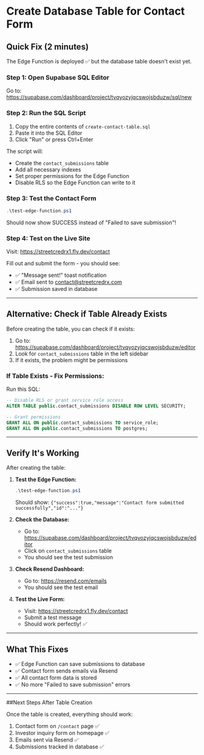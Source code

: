 # Create Database Table for Contact Form

## Quick Fix (2 minutes)

The Edge Function is deployed ✅ but the database table doesn't exist yet.

### Step 1: Open Supabase SQL Editor

Go to: https://supabase.com/dashboard/project/tvqyozyjqcswojsbduzw/sql/new

### Step 2: Run the SQL Script

1. Copy the entire contents of `create-contact-table.sql`
2. Paste it into the SQL Editor
3. Click "Run" or press Ctrl+Enter

The script will:
- Create the `contact_submissions` table
- Add all necessary indexes
- Set proper permissions for the Edge Function
- Disable RLS so the Edge Function can write to it

### Step 3: Test the Contact Form

```powershell
.\test-edge-function.ps1
```

Should now show SUCCESS instead of "Failed to save submission"!

### Step 4: Test on the Live Site

Visit: https://streetcredrx1.fly.dev/contact

Fill out and submit the form - you should see:
- ✅ "Message sent!" toast notification
- ✅ Email sent to contact@streetcredrx.com
- ✅ Submission saved in database

---

## Alternative: Check if Table Already Exists

Before creating the table, you can check if it exists:

1. Go to: https://supabase.com/dashboard/project/tvqyozyjqcswojsbduzw/editor
2. Look for `contact_submissions` table in the left sidebar
3. If it exists, the problem might be permissions

### If Table Exists - Fix Permissions:

Run this SQL:

```sql
-- Disable RLS or grant service role access
ALTER TABLE public.contact_submissions DISABLE ROW LEVEL SECURITY;

-- Grant permissions
GRANT ALL ON public.contact_submissions TO service_role;
GRANT ALL ON public.contact_submissions TO postgres;
```

---

## Verify It's Working

After creating the table:

1. **Test the Edge Function:**
   ```powershell
   .\test-edge-function.ps1
   ```
   Should show: `{"success":true,"message":"Contact form submitted successfully","id":"..."}`

2. **Check the Database:**
   - Go to: https://supabase.com/dashboard/project/tvqyozyjqcswojsbduzw/editor
   - Click on `contact_submissions` table
   - You should see the test submission

3. **Check Resend Dashboard:**
   - Go to: https://resend.com/emails
   - You should see the test email

4. **Test the Live Form:**
   - Visit: https://streetcredrx1.fly.dev/contact
   - Submit a test message
   - Should work perfectly! ✅

---

## What This Fixes

- ✅ Edge Function can save submissions to database
- ✅ Contact form sends emails via Resend
- ✅ All contact form data is stored
- ✅ No more "Failed to save submission" errors

---

##Next Steps After Table Creation

Once the table is created, everything should work:
1. Contact form on `/contact` page  ✅
2. Investor inquiry form on homepage ✅
3. Emails sent via Resend ✅
4. Submissions tracked in database ✅












